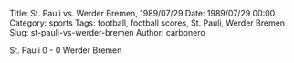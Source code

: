 Title: St. Pauli vs. Werder Bremen, 1989/07/29
Date: 1989/07/29 00:00
Category: sports
Tags: football, football scores, St. Pauli, Werder Bremen
Slug: st-pauli-vs-werder-bremen
Author: carbonero


St. Pauli 0 - 0 Werder Bremen

